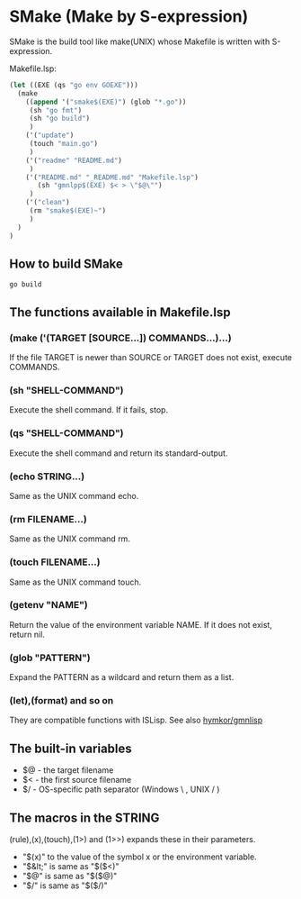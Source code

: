 SMake (Make by S-expression)
============================

SMake is the build tool like make(UNIX) whose Makefile is written with S-expression.

Makefile.lsp:

```lisp
(let ((EXE (qs "go env GOEXE")))
  (make
    ((append '("smake$(EXE)") (glob "*.go"))
     (sh "go fmt")
     (sh "go build")
     )
    ('("update")
     (touch "main.go")
     )
    ('("readme" "README.md")
     )
    ('("README.md" "_README.md" "Makefile.lsp")
       (sh "gmnlpp$(EXE) $< > \"$@\"")
     )
    ('("clean")
     (rm "smake$(EXE)~")
     )
  )
)
```

## How to build SMake

```
go build
```

## The functions available in Makefile.lsp

### (make ('(TARGET [SOURCE...]) COMMANDS...)...)

If the file TARGET is newer than SOURCE or TARGET does not exist, execute COMMANDS.

### (sh "SHELL-COMMAND")

Execute the shell command. If it fails, stop.

### (qs "SHELL-COMMAND")

Execute the shell command and return its standard-output.

### (echo STRING...)

Same as the UNIX command echo.

### (rm FILENAME...)

Same as the UNIX command rm.

### (touch FILENAME...)

Same as the UNIX command touch.

### (getenv "NAME")

Return the value of the environment variable NAME. If it does not exist, return nil.

### (glob "PATTERN")

Expand the PATTERN as a wildcard and return them as a list.

### (let),(format) and so on

They are compatible functions with ISLisp. See also [hymkor/gmnlisp](https://github.com/hymkor/gmnlisp)

## The built-in variables

- $@ - the target filename
- $&lt; - the first source filename
- $/ - OS-specific path separator (Windows \ , UNIX / )

## The macros in the STRING

(rule),(x),(touch),(1&gt;) and (1&gt;&gt;) expands these in their parameters.

- "$(x)" to the value of the symbol x or the environment variable.
- "$&lt;" is same as "$($&lt;)"
- "$@" is same as "$($@)"
- "$/" is same as "$($/)"
